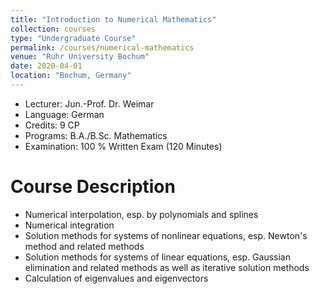 ```yaml
---
title: "Introduction to Numerical Mathematics"
collection: courses
type: "Undergraduate Course"
permalink: /courses/numerical-mathematics
venue: "Ruhr University Bochum"
date: 2020-04-01
location: "Bochum, Germany"
---
```


* Lecturer: Jun.-Prof. Dr. Weimar
* Language: German
* Credits: 9 CP
* Programs: B.A./B.Sc. Mathematics
* Examination: 100 % Written Exam (120 Minutes)


Course Description
======

* Numerical interpolation, esp. by polynomials and splines
* Numerical integration
* Solution methods for systems of nonlinear equations, esp. Newton's method and related methods
* Solution methods for systems of linear equations, esp. Gaussian elimination and related methods as well as iterative solution methods
* Calculation of eigenvalues and eigenvectors
